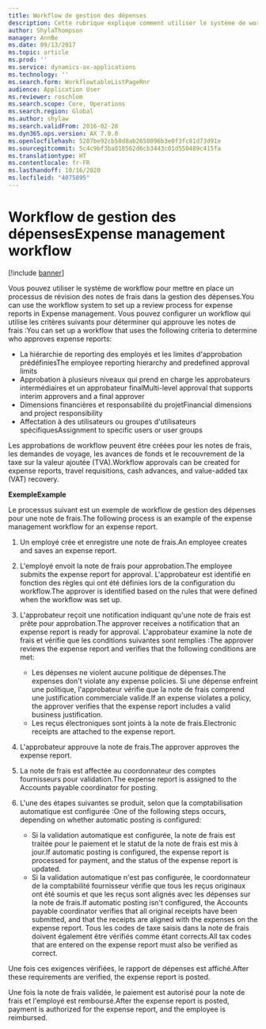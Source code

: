 ```yaml
---
title: Workflow de gestion des dépenses
description: Cette rubrique explique comment utiliser le système de workflow dans Microsoft Dynamics 365 Finance, pour mettre en place un processus de révision des notes de frais dans la gestion des dépenses.
author: ShylaThompson
manager: AnnBe
ms.date: 09/13/2017
ms.topic: article
ms.prod: ''
ms.service: dynamics-ax-applications
ms.technology: ''
ms.search.form: WorkflowtableListPageRnr
audience: Application User
ms.reviewer: roschlom
ms.search.scope: Core, Operations
ms.search.region: Global
ms.author: shylaw
ms.search.validFrom: 2016-02-28
ms.dyn365.ops.version: AX 7.0.0
ms.openlocfilehash: 5207be92cb58d8ab2658096b3e0f3fc81d73d91e
ms.sourcegitcommit: 5c4c9bf3ba018562d6cb3443c01d550489c415fa
ms.translationtype: HT
ms.contentlocale: fr-FR
ms.lasthandoff: 10/16/2020
ms.locfileid: "4075895"
---
```

# <a name="expense-management-workflow"></a><span data-ttu-id="ce746-103">Workflow de gestion des dépenses</span><span class="sxs-lookup"><span data-stu-id="ce746-103">Expense management workflow</span></span>

[!include [banner](../includes/banner.md)]

<span data-ttu-id="ce746-104">Vous pouvez utiliser le système de workflow pour mettre en place un processus de révision des notes de frais dans la gestion des dépenses.</span><span class="sxs-lookup"><span data-stu-id="ce746-104">You can use the workflow system to set up a review process for expense reports in Expense management.</span></span> <span data-ttu-id="ce746-105">Vous pouvez configurer un workflow qui utilise les critères suivants pour déterminer qui approuve les notes de frais :</span><span class="sxs-lookup"><span data-stu-id="ce746-105">You can set up a workflow that uses the following criteria to determine who approves expense reports:</span></span>

- <span data-ttu-id="ce746-106">La hiérarchie de reporting des employés et les limites d'approbation prédéfinies</span><span class="sxs-lookup"><span data-stu-id="ce746-106">The employee reporting hierarchy and predefined approval limits</span></span>
- <span data-ttu-id="ce746-107">Approbation à plusieurs niveaux qui prend en charge les approbateurs intermédiaires et un approbateur final</span><span class="sxs-lookup"><span data-stu-id="ce746-107">Multi-level approval that supports interim approvers and a final approver</span></span>
- <span data-ttu-id="ce746-108">Dimensions financières et responsabilité du projet</span><span class="sxs-lookup"><span data-stu-id="ce746-108">Financial dimensions and project responsibility</span></span>
- <span data-ttu-id="ce746-109">Affectation à des utilisateurs ou groupes d'utilisateurs spécifiques</span><span class="sxs-lookup"><span data-stu-id="ce746-109">Assignment to specific users or user groups</span></span>

<span data-ttu-id="ce746-110">Les approbations de workflow peuvent être créées pour les notes de frais, les demandes de voyage, les avances de fonds et le recouvrement de la taxe sur la valeur ajoutée (TVA).</span><span class="sxs-lookup"><span data-stu-id="ce746-110">Workflow approvals can be created for expense reports, travel requisitions, cash advances, and value-added tax (VAT) recovery.</span></span>

<span data-ttu-id="ce746-111">**Exemple**</span><span class="sxs-lookup"><span data-stu-id="ce746-111">**Example**</span></span>

<span data-ttu-id="ce746-112">Le processus suivant est un exemple de workflow de gestion des dépenses pour une note de frais.</span><span class="sxs-lookup"><span data-stu-id="ce746-112">The following process is an example of the expense management workflow for an expense report.</span></span>

1. <span data-ttu-id="ce746-113">Un employé crée et enregistre une note de frais.</span><span class="sxs-lookup"><span data-stu-id="ce746-113">An employee creates and saves an expense report.</span></span>
2. <span data-ttu-id="ce746-114">L'employé envoit la note de frais pour approbation.</span><span class="sxs-lookup"><span data-stu-id="ce746-114">The employee submits the expense report for approval.</span></span> <span data-ttu-id="ce746-115">L'approbateur est identifié en fonction des règles qui ont été définies lors de la configuration du workflow.</span><span class="sxs-lookup"><span data-stu-id="ce746-115">The approver is identified based on the rules that were defined when the workflow was set up.</span></span>
3. <span data-ttu-id="ce746-116">L'approbateur reçoit une notification indiquant qu'une note de frais est prête pour approbation.</span><span class="sxs-lookup"><span data-stu-id="ce746-116">The approver receives a notification that an expense report is ready for approval.</span></span> <span data-ttu-id="ce746-117">L'approbateur examine la note de frais et vérifie que les conditions suivantes sont remplies :</span><span class="sxs-lookup"><span data-stu-id="ce746-117">The approver reviews the expense report and verifies that the following conditions are met:</span></span>

    - <span data-ttu-id="ce746-118">Les dépenses ne violent aucune politique de dépenses.</span><span class="sxs-lookup"><span data-stu-id="ce746-118">The expenses don't violate any expense policies.</span></span> <span data-ttu-id="ce746-119">Si une dépense enfreint une politique, l'approbateur vérifie que la note de frais comprend une justification commerciale valide.</span><span class="sxs-lookup"><span data-stu-id="ce746-119">If an expense violates a policy, the approver verifies that the expense report includes a valid business justification.</span></span>
    - <span data-ttu-id="ce746-120">Les reçus électroniques sont joints à la note de frais.</span><span class="sxs-lookup"><span data-stu-id="ce746-120">Electronic receipts are attached to the expense report.</span></span>

4. <span data-ttu-id="ce746-121">L'approbateur approuve la note de frais.</span><span class="sxs-lookup"><span data-stu-id="ce746-121">The approver approves the expense report.</span></span>
5. <span data-ttu-id="ce746-122">La note de frais est affectée au coordonnateur des comptes fournisseurs pour validation.</span><span class="sxs-lookup"><span data-stu-id="ce746-122">The expense report is assigned to the Accounts payable coordinator for posting.</span></span>
6. <span data-ttu-id="ce746-123">L'une des étapes suivantes se produit, selon que la comptabilisation automatique est configurée :</span><span class="sxs-lookup"><span data-stu-id="ce746-123">One of the following steps occurs, depending on whether automatic posting is configured:</span></span>

    - <span data-ttu-id="ce746-124">Si la validation automatique est configurée, la note de frais est traitée pour le paiement et le statut de la note de frais est mis à jour.</span><span class="sxs-lookup"><span data-stu-id="ce746-124">If automatic posting is configured, the expense report is processed for payment, and the status of the expense report is updated.</span></span>
    - <span data-ttu-id="ce746-125">Si la validation automatique n'est pas configurée, le coordonnateur de la comptabilité fournisseur vérifie que tous les reçus originaux ont été soumis et que les reçus sont alignés avec les dépenses sur la note de frais.</span><span class="sxs-lookup"><span data-stu-id="ce746-125">If automatic posting isn't configured, the Accounts payable coordinator verifies that all original receipts have been submitted, and that the receipts are aligned with the expenses on the expense report.</span></span> <span data-ttu-id="ce746-126">Tous les codes de taxe saisis dans la note de frais doivent également être vérifiés comme étant corrects.</span><span class="sxs-lookup"><span data-stu-id="ce746-126">All tax codes that are entered on the expense report must also be verified as correct.</span></span>

<span data-ttu-id="ce746-127">Une fois ces exigences vérifiées, le rapport de dépenses est affiché.</span><span class="sxs-lookup"><span data-stu-id="ce746-127">After these requirements are verified, the expense report is posted.</span></span>

<span data-ttu-id="ce746-128">Une fois la note de frais validée, le paiement est autorisé pour la note de frais et l'employé est remboursé.</span><span class="sxs-lookup"><span data-stu-id="ce746-128">After the expense report is posted, payment is authorized for the expense report, and the employee is reimbursed.</span></span>

